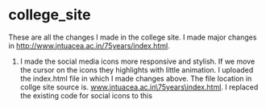# college_site
These are all the changes I made in the college site. I made major changes in http://www.jntuacea.ac.in/75years/index.html.
1) I made the social media icons more responsive and stylish. If we move the cursor on the icons they highlights with little animation.
   I uploaded the index.html file in which I made changes above.
   The file location in collge site source is.
   www.jntuacea.ac.in\75years\index.html.
   I replaced the existing code for social icons to this
   <!--
      <div>
            <div class="col">
            <footer id="footerpad">
                <div class="wrapper">
                    <div class="button">
                    <a href="https://www.facebook.com/people/Jntua-Anantapur/100071950200345/">
                    <div class="icon">
                        <i class="fab fa-facebook-f"></i>
                    </div>
                    <span>Facebook</span>
                    </a>
                    </div>
                    <a href="https://twitter.com/jntuau">
                    <div class="button">
                    <div class="icon">
                        <i class="fab fa-twitter"></i>
                    </div>
                    <span>Twitter</span>
                    </a>
                    </div>
                    <div class="button">
                    <a href="https://instagram.com/jntuacea_75?utm_medium=copy_link">
                    <div class="icon">
                        <i class="fab fa-instagram"></i>
                    </div>
                    <span>Instagram</span>
                    </a>
                    </div>
                    <a href="https://www.linkedin.com/school/jntua-college-of-engineering-anantapur/posts/?feedView=all">
                    <div class="button">
                    <div class="icon">
                        <i class="fab fa-linkedin"></i>
                    </div>
                    <span>Linkedin</span>
                    </a>
                    </div>
                </div>
                <p class="copyright text-muted text-center">Copyright &copy; JNTUACEA | All rights reserved.</p>
            </footer>
        </div>
  -->
  and made changes in the Footer-with-social-media-icons.css file which I uploaded above. The location of Footer-with-social-media-icons.css in college site is
  www.jntuacea.ac.in\75years\assets\css\Footer-with-social-media-icons.css.
  ->replce the existing code for socila media icons in all html pages in www.jntuacea.ac.in\75years to see change in all pages.
2) In www.jntuacea.ac.in\75years\index.html I felt thet the images of events,gallery and support are not atractive so I added three images in
   www.jntuacea.ac.in\75years\assets\img file and replaced the source of 1,2 and 3 images with 3,4 and 5 in www.jntuacea.ac.in\75years\index.html.
3) I thought it is better to put college logo above nav bar than text("JNTUACEA"), so I put college logo above navbar in www.jntuacea.ac.in\75years\index.html.
I hope I explained clearly what the changes and where the changes I made without any complication.Please let me know I there is any thing that you dont understand.
